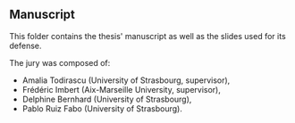 ## Manuscript

This folder contains the thesis' manuscript as well as the slides used for its defense.

The jury was composed of:
* Amalia Todirascu (University of Strasbourg, supervisor),
* Frédéric Imbert (Aix-Marseille University, supervisor),
* Delphine Bernhard (University of Strasbourg),
* Pablo Ruiz Fabo (University of Strasbourg).